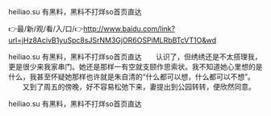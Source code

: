 heiliao.su 有黑料，黑料不打烊so首页直达

👉最/新/观/看/入/口/👉http://www.baidu.com/link?url=jHz8AcivB1yuSpc8sJSrNM3GjOR6OSPiMLRbBTcVT1O&wd

heiliao.su 有黑料，黑料不打烊so首页直达　　认识了，但绣绣还是不太搭理我，更是很少来我家串门。她还是那样一有空就支颐作思索状。我不知道她心里想的是什么，我甚至怀疑她那样也许就是朱自清的“什么都可以想，什么都可以不想”。
　　又到了周五的傍晚，好不容易松弛下来，妻提出到公园转转，便欣然同意。


heiliao.su 有黑料，黑料不打烊so首页直达
